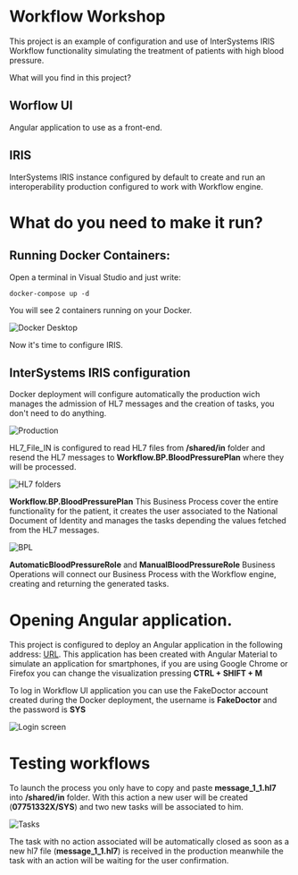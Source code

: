 # Workflow Workshop
This project is an example of configuration and use of InterSystems IRIS Workflow functionality simulating the treatment of patients with high blood pressure.

What will you find in this project?

## Worflow UI
Angular application to use as a front-end.

## IRIS
InterSystems IRIS instance configured by default to create and run an interoperability production configured to work with Workflow engine.

# What do you need to make it run?

## Running Docker Containers:

Open a terminal in Visual Studio and just write:
```
docker-compose up -d
```

You will see 2 containers running on your Docker.

![Docker Desktop](/images/docker_running.png)

Now it's time to configure IRIS.

## InterSystems IRIS configuration

Docker deployment will configure automatically the production wich manages the admission of HL7 messages and the creation of tasks, you don't need to do anything.

![Production](/images/production.png)

HL7_File_IN is configured to read HL7 files from **/shared/in** folder and resend the HL7 messages to **Workflow.BP.BloodPressurePlan** where they will be processed.

![HL7 folders](/images/in_folder.png)

**Workflow.BP.BloodPressurePlan**
This Business Process cover the entire functionality for the patient, it creates the user associated to the National Document of Identity and manages the tasks depending the values fetched from the HL7 messages.

![BPL](/images/bpl.png)

**AutomaticBloodPressureRole** and **ManualBloodPressureRole** Business Operations will connect our Business Process with the Workflow engine, creating and returning the generated tasks.

# Opening Angular application.

This project is configured to deploy an Angular application in the following address: [URL](http://localhost:4200). This application has been created with Angular Material to simulate an application for smartphones, if you are using Google Chrome or Firefox you can change the visualization pressing **CTRL + SHIFT + M**

To log in Workflow UI application you can use the FakeDoctor account created during the Docker deployment, the username is **FakeDoctor** and the password is **SYS**

![Login screen](/images/login_workflow.png)

# Testing workflows

To launch the process you only have to copy and paste **message_1_1.hl7** into **/shared/in** folder. With this action a new user will be created (**07751332X/SYS**) and two new tasks will be associated to him.

![Tasks](/images/tasks_list.png)

The task with no action associated will be automatically closed as soon as a new hl7 file (**message_1_1.hl7**) is received in the production meanwhile the task with an action will be waiting for the user confirmation.